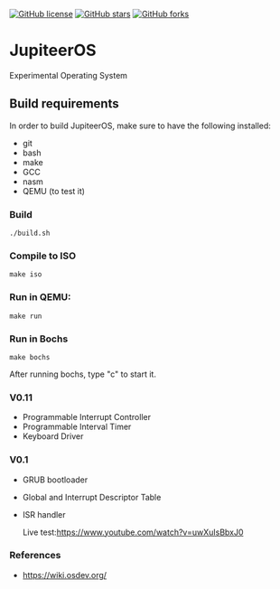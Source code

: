 [![GitHub license](https://img.shields.io/github/license/jupiteer/JupiteerOS)](https://github.com/jupiteer/JupiteerOS/blob/master/LICENSE)
[![GitHub stars](https://img.shields.io/github/stars/jupiteer/JupiteerOS)](https://github.com/jupiteer/JupiteerOS/stargazers)
[![GitHub forks](https://img.shields.io/github/forks/jupiteer/JupiteerOS)](https://github.com/jupiteer/JupiteerOS/network)
# JupiteerOS
Experimental Operating System

## Build requirements
In order to build JupiteerOS, make sure to have the following installed:
- git
- bash
- make
- GCC 
- nasm
- QEMU (to test it)

### Build
```
./build.sh
```
### Compile to ISO
```
make iso
```
### Run in QEMU:
```
make run
```
### Run in Bochs
```
make bochs
```
After running bochs, type "c" to start it.

### V0.11
* Programmable Interrupt Controller 
* Programmable Interval Timer
* Keyboard Driver

### V0.1
* GRUB bootloader
* Global and Interrupt Descriptor Table
* ISR handler

  Live test:https://www.youtube.com/watch?v=uwXuIsBbxJ0

### References
* https://wiki.osdev.org/
